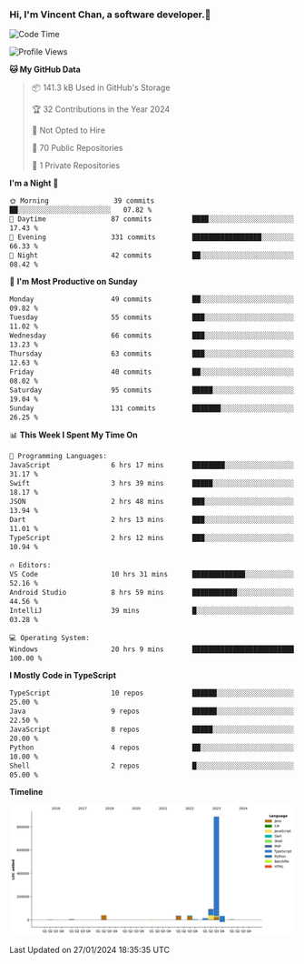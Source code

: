 ### Hi, I'm Vincent Chan, a software developer.👋

<!--
**hkvincent/hkvincent** is a ✨ _special_ ✨ repository because its `README.md` (this file) appears on your GitHub profile.

Here are some ideas to get you started:

- 🔭 I’m currently working on ...
- 🌱 I’m currently learning ...
- 👯 I’m looking to collaborate on ...
- 🤔 I’m looking for help with ...
- 💬 Ask me about ...
- 📫 How to reach me: ...
- 😄 Pronouns: ...
- ⚡ Fun fact: ...
-->
<!--START_SECTION:waka-->
![Code Time](http://img.shields.io/badge/Code%20Time-756%20hrs%2036%20mins-blue)

![Profile Views](http://img.shields.io/badge/Profile%20Views-0-blue)

**🐱 My GitHub Data** 

> 📦 141.3 kB Used in GitHub's Storage 
 > 
> 🏆 32 Contributions in the Year 2024
 > 
> 🚫 Not Opted to Hire
 > 
> 📜 70 Public Repositories 
 > 
> 🔑 1 Private Repositories 
 > 
**I'm a Night 🦉** 

```text
🌞 Morning                39 commits          ██░░░░░░░░░░░░░░░░░░░░░░░   07.82 % 
🌆 Daytime                87 commits          ████░░░░░░░░░░░░░░░░░░░░░   17.43 % 
🌃 Evening                331 commits         █████████████████░░░░░░░░   66.33 % 
🌙 Night                  42 commits          ██░░░░░░░░░░░░░░░░░░░░░░░   08.42 % 
```
📅 **I'm Most Productive on Sunday** 

```text
Monday                   49 commits          ██░░░░░░░░░░░░░░░░░░░░░░░   09.82 % 
Tuesday                  55 commits          ███░░░░░░░░░░░░░░░░░░░░░░   11.02 % 
Wednesday                66 commits          ███░░░░░░░░░░░░░░░░░░░░░░   13.23 % 
Thursday                 63 commits          ███░░░░░░░░░░░░░░░░░░░░░░   12.63 % 
Friday                   40 commits          ██░░░░░░░░░░░░░░░░░░░░░░░   08.02 % 
Saturday                 95 commits          █████░░░░░░░░░░░░░░░░░░░░   19.04 % 
Sunday                   131 commits         ███████░░░░░░░░░░░░░░░░░░   26.25 % 
```


📊 **This Week I Spent My Time On** 

```text
💬 Programming Languages: 
JavaScript               6 hrs 17 mins       ████████░░░░░░░░░░░░░░░░░   31.17 % 
Swift                    3 hrs 39 mins       █████░░░░░░░░░░░░░░░░░░░░   18.17 % 
JSON                     2 hrs 48 mins       ███░░░░░░░░░░░░░░░░░░░░░░   13.94 % 
Dart                     2 hrs 13 mins       ███░░░░░░░░░░░░░░░░░░░░░░   11.01 % 
TypeScript               2 hrs 12 mins       ███░░░░░░░░░░░░░░░░░░░░░░   10.94 % 

🔥 Editors: 
VS Code                  10 hrs 31 mins      █████████████░░░░░░░░░░░░   52.16 % 
Android Studio           8 hrs 59 mins       ███████████░░░░░░░░░░░░░░   44.56 % 
IntelliJ                 39 mins             █░░░░░░░░░░░░░░░░░░░░░░░░   03.28 % 

💻 Operating System: 
Windows                  20 hrs 9 mins       █████████████████████████   100.00 % 
```

**I Mostly Code in TypeScript** 

```text
TypeScript               10 repos            ██████░░░░░░░░░░░░░░░░░░░   25.00 % 
Java                     9 repos             ██████░░░░░░░░░░░░░░░░░░░   22.50 % 
JavaScript               8 repos             █████░░░░░░░░░░░░░░░░░░░░   20.00 % 
Python                   4 repos             ██░░░░░░░░░░░░░░░░░░░░░░░   10.00 % 
Shell                    2 repos             █░░░░░░░░░░░░░░░░░░░░░░░░   05.00 % 
```



**Timeline**

![Lines of Code chart](https://raw.githubusercontent.com/hkvincent/hkvincent/main/assets/bar_graph.png)


 Last Updated on 27/01/2024 18:35:35 UTC
<!--END_SECTION:waka-->
